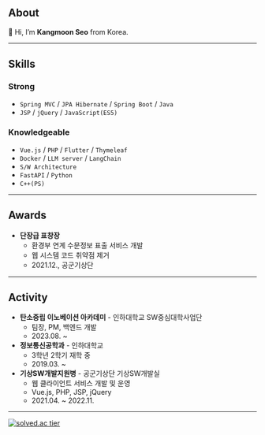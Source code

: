 ## About
👋 Hi, I’m **Kangmoon Seo** from Korea. 

---
## Skills
### Strong
- `Spring MVC` / `JPA Hibernate` / `Spring Boot` / `Java` 
- `JSP` / `jQuery` / `JavaScript(ES5)`

### Knowledgeable
- `Vue.js` / `PHP` / `Flutter` / `Thymeleaf` 
- `Docker` / `LLM server` / `LangChain`
- `S/W Architecture`
- `FastAPI` / `Python` 
- `C++(PS)` 

---
## Awards
- **단장급 표창장**
  - 환경부 연계 수문정보 표출 서비스 개발
  - 웹 시스템 코드 취약점 제거
  - 2021.12., 공군기상단

---
## Activity
- **탄소중립 이노베이션 아카데미** - 인하대학교 SW중심대학사업단
  - 팀장, PM, 백엔드 개발
  - 2023.08. ~
- **정보통신공학과** - 인하대학교
  - 3학년 2학기 재학 중
  - 2019.03. ~
- **기상SW개발지원병** - 공군기상단 기상SW개발실
  - 웹 클라이언트 서비스 개발 및 운영
  - Vue.js, PHP, JSP, jQuery
  - 2021.04. ~ 2022.11.

--- 
[![solved.ac tier](http://mazassumnida.wtf/api/mini/generate_badge?boj=70002467)](https://solved.ac/70002467)



